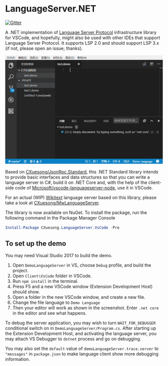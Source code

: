 # LanguageServer.NET

[![Gitter](https://badges.gitter.im/CXuesong/LanguageServer.NET.svg?style=flat-square)](https://gitter.im/CXuesong/LanguageServer.NET?utm_source=badge&utm_medium=badge&utm_campaign=pr-badge)

A .NET implementation of [Language Server Protocol](https://github.com/Microsoft/language-server-protocol/blob/master/protocol.md) infrastructure library for VSCode, and hopefully, might also be used with other IDEs that support Language Server Protocol. It supports LSP 2.0 and should support LSP 3.x (if not, please open an issue; thanks).

![Screenshot of DemoLanguageServer](README.resource/Screenshot.gif)

Based on [CXuesong/JsonRpc.Standard](https://github.com/CXuesong/JsonRpc.Standard), this .NET Standard library intends to provide basic interfaces and data structures so that you can write a language server in C#, build it on .NET Core and, with the help of the client-side code of [Microsoft/vscode-languageserver-node](https://github.com/Microsoft/vscode-languageserver-node), use it in VSCode.

For an actual (WIP) [Wikitext](https://en.wikipedia.org/wiki/Wiki_markup) language server based on this library, please take a look at [CXuesong/MwLanguageServer](https://github.com/CXuesong/MwLanguageServer).

The library is now available on NuGet. To install the package, run the following command in the Package Manager Console

```powershell
Install-Package CXuesong.LanguageServer.VsCode -Pre
```

## To set up the demo

You may need Visual Studio 2017 to build the demo.

1.  Open `DemoLanguageServer` in VS, choose `Debug` profile, and build the project.
2.  Open `Client\VsCode` folder in VSCode.
3.  Run `npm install` in the terminal.
4.  Press F5 and a new VSCode window (Extension Development Host) should show.
5.  Open a folder in the new VSCode window, and create a new file.
6.  Change the file language to `Demo Language`
7.  Then your editor will work as shown in the screenshot. Enter `.net core` in the editor and see what happens.

To debug the server application, you may wish to turn `WAIT_FOR_DEBUGGER` conditional switch on in `DemoLanguageServer/Program.cs`. After starting up the Extension Development Host, and activating the language server, you may attach VS Debugger to `dotnet` process and go on debugging.

You may also set the `default` value of `demoLanguageServer.trace.server` to `"messages"` in `package.json` to make language client show more debugging information.